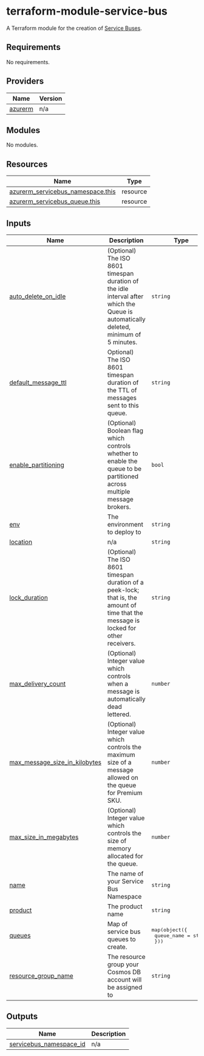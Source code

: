 # terraform-module-service-bus
A Terraform module for the creation of [Service Buses](https://learn.microsoft.com/en-us/azure/service-bus-messaging/service-bus-messaging-overview).

<!-- BEGIN_TF_DOCS -->
## Requirements

No requirements.

## Providers

| Name | Version |
|------|---------|
| <a name="provider_azurerm"></a> [azurerm](#provider\_azurerm) | n/a |

## Modules

No modules.

## Resources

| Name | Type |
|------|------|
| [azurerm_servicebus_namespace.this](https://registry.terraform.io/providers/hashicorp/azurerm/latest/docs/resources/servicebus_namespace) | resource |
| [azurerm_servicebus_queue.this](https://registry.terraform.io/providers/hashicorp/azurerm/latest/docs/resources/servicebus_queue) | resource |

## Inputs

| Name | Description | Type | Default | Required |
|------|-------------|------|---------|:--------:|
| <a name="input_auto_delete_on_idle"></a> [auto\_delete\_on\_idle](#input\_auto\_delete\_on\_idle) | (Optional) The ISO 8601 timespan duration of the idle interval after which the Queue is automatically deleted, minimum of 5 minutes. | `string` | `null` | no |
| <a name="input_default_message_ttl"></a> [default\_message\_ttl](#input\_default\_message\_ttl) | Optional) The ISO 8601 timespan duration of the TTL of messages sent to this queue. | `string` | `"P1D"` | no |
| <a name="input_enable_partitioning"></a> [enable\_partitioning](#input\_enable\_partitioning) | (Optional) Boolean flag which controls whether to enable the queue to be partitioned across multiple message brokers. | `bool` | `false` | no |
| <a name="input_env"></a> [env](#input\_env) | The environment to deploy to | `string` | n/a | yes |
| <a name="input_location"></a> [location](#input\_location) | n/a | `string` | `"uksouth"` | no |
| <a name="input_lock_duration"></a> [lock\_duration](#input\_lock\_duration) | (Optional) The ISO 8601 timespan duration of a peek-lock; that is, the amount of time that the message is locked for other receivers. | `string` | `"PT12S"` | no |
| <a name="input_max_delivery_count"></a> [max\_delivery\_count](#input\_max\_delivery\_count) | (Optional) Integer value which controls when a message is automatically dead lettered. | `number` | `3` | no |
| <a name="input_max_message_size_in_kilobytes"></a> [max\_message\_size\_in\_kilobytes](#input\_max\_message\_size\_in\_kilobytes) | (Optional) Integer value which controls the maximum size of a message allowed on the queue for Premium SKU. | `number` | `256` | no |
| <a name="input_max_size_in_megabytes"></a> [max\_size\_in\_megabytes](#input\_max\_size\_in\_megabytes) | (Optional) Integer value which controls the size of memory allocated for the queue. | `number` | `1024` | no |
| <a name="input_name"></a> [name](#input\_name) | The name of your Service Bus Namespace | `string` | n/a | yes |
| <a name="input_product"></a> [product](#input\_product) | The product name | `string` | n/a | yes |
| <a name="input_queues"></a> [queues](#input\_queues) | Map of service bus queues to create. | <pre>map(object({<br>    queue_name = string<br>  }))</pre> | `{}` | no |
| <a name="input_resource_group_name"></a> [resource\_group\_name](#input\_resource\_group\_name) | The resource group your Cosmos DB account will be assigned to | `string` | n/a | yes |

## Outputs

| Name | Description |
|------|-------------|
| <a name="output_servicebus_namespace_id"></a> [servicebus\_namespace\_id](#output\_servicebus\_namespace\_id) | n/a |
<!-- END_TF_DOCS -->